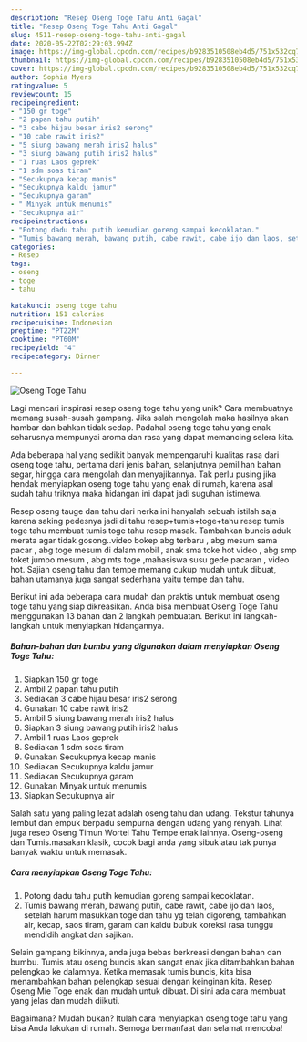 ```yaml
---
description: "Resep Oseng Toge Tahu Anti Gagal"
title: "Resep Oseng Toge Tahu Anti Gagal"
slug: 4511-resep-oseng-toge-tahu-anti-gagal
date: 2020-05-22T02:29:03.994Z
image: https://img-global.cpcdn.com/recipes/b9283510508eb4d5/751x532cq70/oseng-toge-tahu-foto-resep-utama.jpg
thumbnail: https://img-global.cpcdn.com/recipes/b9283510508eb4d5/751x532cq70/oseng-toge-tahu-foto-resep-utama.jpg
cover: https://img-global.cpcdn.com/recipes/b9283510508eb4d5/751x532cq70/oseng-toge-tahu-foto-resep-utama.jpg
author: Sophia Myers
ratingvalue: 5
reviewcount: 15
recipeingredient:
- "150 gr toge"
- "2 papan tahu putih"
- "3 cabe hijau besar iris2 serong"
- "10 cabe rawit iris2"
- "5 siung bawang merah iris2 halus"
- "3 siung bawang putih iris2 halus"
- "1 ruas Laos geprek"
- "1 sdm soas tiram"
- "Secukupnya kecap manis"
- "Secukupnya kaldu jamur"
- "Secukupnya garam"
- " Minyak untuk menumis"
- "Secukupnya air"
recipeinstructions:
- "Potong dadu tahu putih kemudian goreng sampai kecoklatan."
- "Tumis bawang merah, bawang putih, cabe rawit, cabe ijo dan laos, setelah harum masukkan toge dan tahu yg telah digoreng, tambahkan air, kecap, saos tiram, garam dan kaldu bubuk koreksi rasa tunggu mendidih angkat dan sajikan."
categories:
- Resep
tags:
- oseng
- toge
- tahu

katakunci: oseng toge tahu 
nutrition: 151 calories
recipecuisine: Indonesian
preptime: "PT22M"
cooktime: "PT60M"
recipeyield: "4"
recipecategory: Dinner

---
```



![Oseng Toge Tahu](https://img-global.cpcdn.com/recipes/b9283510508eb4d5/751x532cq70/oseng-toge-tahu-foto-resep-utama.jpg)

Lagi mencari inspirasi resep oseng toge tahu yang unik? Cara membuatnya memang susah-susah gampang. Jika salah mengolah maka hasilnya akan hambar dan bahkan tidak sedap. Padahal oseng toge tahu yang enak seharusnya mempunyai aroma dan rasa yang dapat memancing selera kita.

Ada beberapa hal yang sedikit banyak mempengaruhi kualitas rasa dari oseng toge tahu, pertama dari jenis bahan, selanjutnya pemilihan bahan segar, hingga cara mengolah dan menyajikannya. Tak perlu pusing jika hendak menyiapkan oseng toge tahu yang enak di rumah, karena asal sudah tahu triknya maka hidangan ini dapat jadi suguhan istimewa.

Resep oseng tauge dan tahu dari nerka ini hanyalah sebuah istilah saja karena saking pedesnya jadi di tahu resep+tumis+toge+tahu resep tumis toge tahu membuat tumis toge tahu resep masak. Tambahkan buncis aduk merata agar tidak gosong..video bokep abg terbaru , abg mesum sama pacar , abg toge mesum di dalam mobil , anak sma toke hot video , abg smp toket jumbo mesum , abg mts toge ,mahasiswa susu gede pacaran , video hot. Sajian oseng tahu dan tempe memang cukup mudah untuk dibuat, bahan utamanya juga sangat sederhana yaitu tempe dan tahu.


Berikut ini ada beberapa cara mudah dan praktis untuk membuat oseng toge tahu yang siap dikreasikan. Anda bisa membuat Oseng Toge Tahu menggunakan 13 bahan dan 2 langkah pembuatan. Berikut ini langkah-langkah untuk menyiapkan hidangannya.

<!--inarticleads1-->

##### Bahan-bahan dan bumbu yang digunakan dalam menyiapkan Oseng Toge Tahu:

1. Siapkan 150 gr toge
1. Ambil 2 papan tahu putih
1. Sediakan 3 cabe hijau besar iris2 serong
1. Gunakan 10 cabe rawit iris2
1. Ambil 5 siung bawang merah iris2 halus
1. Siapkan 3 siung bawang putih iris2 halus
1. Ambil 1 ruas Laos geprek
1. Sediakan 1 sdm soas tiram
1. Gunakan Secukupnya kecap manis
1. Sediakan Secukupnya kaldu jamur
1. Sediakan Secukupnya garam
1. Gunakan  Minyak untuk menumis
1. Siapkan Secukupnya air


Salah satu yang paling lezat adalah oseng tahu dan udang. Tekstur tahunya lembut dan empuk berpadu sempurna dengan udang yang renyah. Lihat juga resep Oseng Timun Wortel Tahu Tempe enak lainnya. Oseng-oseng dan Tumis.masakan klasik, cocok bagi anda yang sibuk atau tak punya banyak waktu untuk memasak. 

<!--inarticleads2-->

##### Cara menyiapkan Oseng Toge Tahu:

1. Potong dadu tahu putih kemudian goreng sampai kecoklatan.
1. Tumis bawang merah, bawang putih, cabe rawit, cabe ijo dan laos, setelah harum masukkan toge dan tahu yg telah digoreng, tambahkan air, kecap, saos tiram, garam dan kaldu bubuk koreksi rasa tunggu mendidih angkat dan sajikan.


Selain gampang bikinnya, anda juga bebas berkreasi dengan bahan dan bumbu. Tumis atau oseng buncis akan sangat enak jika ditambahkan bahan pelengkap ke dalamnya. Ketika memasak tumis buncis, kita bisa menambahkan bahan pelengkap sesuai dengan keinginan kita. Resep Oseng Mie Toge enak dan mudah untuk dibuat. Di sini ada cara membuat yang jelas dan mudah diikuti. 

Bagaimana? Mudah bukan? Itulah cara menyiapkan oseng toge tahu yang bisa Anda lakukan di rumah. Semoga bermanfaat dan selamat mencoba!
